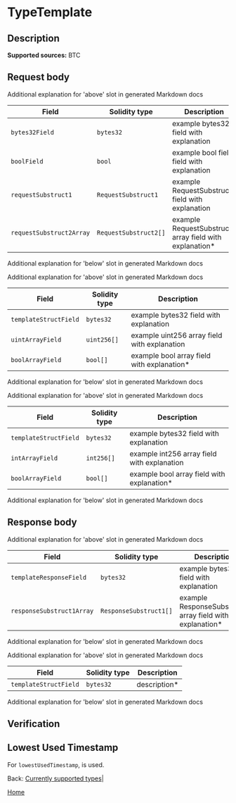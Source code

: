 # TypeTemplate

## Description

<description of the type>

**Supported sources:** BTC

## Request body

Additional explanation for 'above' slot in generated Markdown docs

| Field                    | Solidity type         | Description                                              |
| ------------------------ | --------------------- | -------------------------------------------------------- |
| `bytes32Field`           | `bytes32`             | example bytes32 field with explanation                   |
| `boolField`              | `bool`                | example bool field field with explanation                |
| `requestSubstruct1`      | `RequestSubstruct1`   | example RequestSubstruct1 field with explanation         |
| `requestSubstruct2Array` | `RequestSubstruct2[]` | example RequestSubstruct2 array field with explanation\* |

Additional explanation for 'below' slot in generated Markdown docs

Additional explanation for 'above' slot in generated Markdown docs

| Field                 | Solidity type | Description                                  |
| --------------------- | ------------- | -------------------------------------------- |
| `templateStructField` | `bytes32`     | example bytes32 field with explanation       |
| `uintArrayField`      | `uint256[]`   | example uint256 array field with explanation |
| `boolArrayField`      | `bool[]`      | example bool array field with explanation\*  |

Additional explanation for 'below' slot in generated Markdown docs

Additional explanation for 'above' slot in generated Markdown docs

| Field                 | Solidity type | Description                                 |
| --------------------- | ------------- | ------------------------------------------- |
| `templateStructField` | `bytes32`     | example bytes32 field with explanation      |
| `intArrayField`       | `int256[]`    | example int256 array field with explanation |
| `boolArrayField`      | `bool[]`      | example bool array field with explanation\* |

Additional explanation for 'below' slot in generated Markdown docs

## Response body

Additional explanation for 'above' slot in generated Markdown docs

| Field                     | Solidity type          | Description                                               |
| ------------------------- | ---------------------- | --------------------------------------------------------- |
| `templateResponseField`   | `bytes32`              | example bytes32 field with explanation                    |
| `responseSubstruct1Array` | `ResponseSubstruct1[]` | example ResponseSubstruct1 array field with explanation\* |

Additional explanation for 'below' slot in generated Markdown docs

Additional explanation for 'above' slot in generated Markdown docs

| Field                 | Solidity type | Description   |
| --------------------- | ------------- | ------------- |
| `templateStructField` | `bytes32`     | description\* |

Additional explanation for 'below' slot in generated Markdown docs

## Verification

<general verification rules>


## Lowest Used Timestamp

For `lowestUsedTimestamp`, <lowestUsedTimestamp> is used.

Back: [Currently supported types](/specs/attestations/active-types.md)|

[Home](/README.md)
